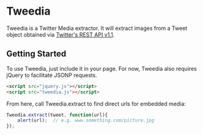 Tweedia
========

Tweedia is a Twitter Media extractor.  It will extract images from a Tweet object obtained via [Twitter's REST API v1.1](https://dev.twitter.com/docs/api/1.1).

## Getting Started

To use Tweedia, just include it in your page. For now, Tweedia also requires jQuery to facilitate JSONP requests.

```html
<script src="jquery.js"></script>
<script src="tweedia.js"></script>
```

From here, call Tweedia.extract to find direct urls for embedded media:

```javascript
Tweedia.extract(tweet, function(url){
	alert(url);  // e.g. www.something.com/picture.jpg
});
```